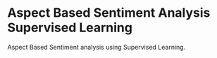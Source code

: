# Aspect Based Sentiment Analysis Supervised Learning

Aspect Based Sentiment analysis using Supervised Learning.